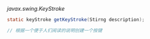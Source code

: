 *javax.swing.KeyStroke*
```java
static keyStroke getKeyStroke(Stirng description);

// 根据一个便于人们阅读的说明创建一个按键

```